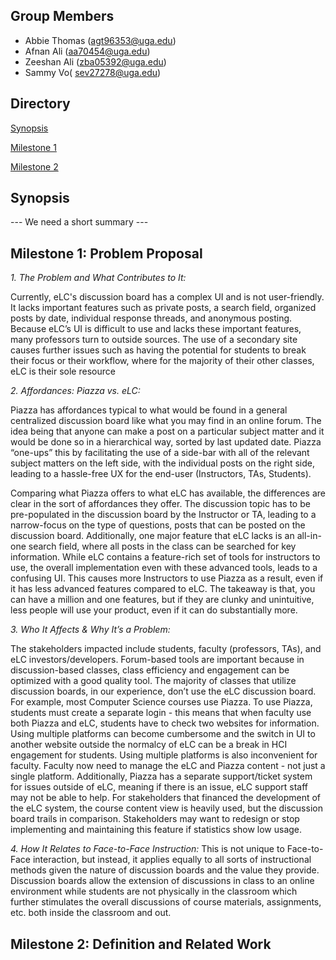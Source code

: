 ## Group Members
* Abbie Thomas (agt96353@uga.edu)
* Afnan Ali (aa70454@uga.edu)
* Zeeshan Ali (zba05392@uga.edu)
* Sammy Vo( sev27278@uga.edu)

## Directory
[Synopsis](#synopsis)

[Milestone 1](#milestone-1-problem-proposal)

[Milestone 2](#milestone-2-definition-and-related-work)

## Synopsis

--- We need a short summary ---

## Milestone 1: Problem Proposal
*1. The Problem and What Contributes to It:*

Currently, eLC's discussion board has a complex UI and is not user-friendly. It lacks important features such as private posts, a search field, organized posts by date, individual response threads, and anonymous posting. Because eLC’s UI is difficult to use and lacks these important features, many professors turn to outside sources. The use of a secondary site causes further issues such as having the potential for students to break their focus or their workflow, where for the majority of their other classes, eLC is their sole resource

*2. Affordances: Piazza vs. eLC:*

Piazza has affordances typical to what would be found in a general centralized discussion board like what you may find in an online forum. The idea being that anyone can make a post on a particular subject matter and it would be done so in a hierarchical way, sorted by last updated date. Piazza “one-ups” this by facilitating the use of a side-bar with all of the relevant subject matters on the left side, with the individual posts on the right side, leading to a hassle-free UX for the end-user (Instructors, TAs, Students). 

Comparing what Piazza offers to what eLC has available, the differences are clear in the sort of affordances they offer. The discussion topic has to be pre-populated in the discussion board by the Instructor or TA, leading to a narrow-focus on the type of questions, posts that can be posted on the discussion board. Additionally, one major feature that eLC lacks is an all-in-one search field, where all posts in the class can be searched for key information. While eLC contains a feature-rich set of tools for instructors to use, the overall implementation even with these advanced tools, leads to a confusing UI. This causes more Instructors to use Piazza as a result, even if it has less advanced features compared to eLC. The takeaway is that, you can have a million and one features, but if they are clunky and unintuitive, less people will use your product, even if it can do substantially more. 

*3. Who It Affects & Why It’s a Problem:*

The stakeholders impacted include students, faculty (professors, TAs), and eLC investors/developers. Forum-based tools are important because in discussion-based classes, class efficiency and engagement can be optimized with a good quality tool. The majority of classes that utilize discussion boards, in our experience, don’t use the eLC discussion board. For example, most Computer Science courses use Piazza. To use Piazza, students must create a separate login - this means that when faculty use both Piazza and eLC, students have to check two websites for information. Using multiple platforms can become cumbersome and the switch in UI to another website outside the normalcy of eLC can be a break in HCI engagement for students. Using multiple platforms is also inconvenient for faculty. Faculty now need to manage the eLC and Piazza content - not just a single platform. Additionally, Piazza has a separate support/ticket system for issues outside of eLC, meaning if there is an issue, eLC support staff may not be able to help. For stakeholders that financed the development of the eLC system, the course content view is heavily used, but the discussion board trails in comparison. Stakeholders may want to redesign or stop implementing and maintaining this feature if statistics show low usage. 

*4. How It Relates to Face-to-Face Instruction:*
This is not unique to Face-to-Face interaction, but instead, it applies equally to all sorts of instructional methods given the nature of discussion boards and the value they provide. Discussion boards allow the extension of discussions in class to an online environment while students are not physically in the classroom which further stimulates the overall discussions of course materials, assignments, etc. both inside the classroom and out. 


## Milestone 2: Definition and Related Work

